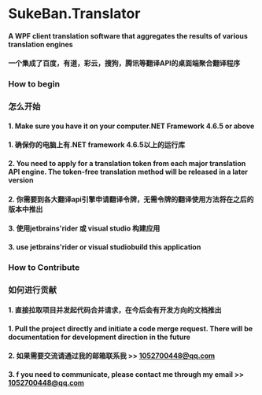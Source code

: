 # SukeBan.Translator
#### A WPF client translation software that aggregates the results of various translation engines
#### 一个集成了百度，有道，彩云，搜狗，腾讯等翻译API的桌面端聚合翻译程序


### How to begin
### 怎么开始

#### 1. Make sure you have it on your computer.NET Framework 4.6.5 or above
#### 1. 确保你的电脑上有.NET framework 4.6.5以上的运行库

#### 2. You need to apply for a translation token from each major translation API engine. The token-free translation method will be released in a later version
#### 2. 你需要到各大翻译api引擎申请翻译令牌，无需令牌的翻译使用方法将在之后的版本中推出

#### 3. 使用jetbrains'rider 或 visual studio 构建应用
#### 3. use jetbrains'rider or visual studiobuild this application


### How to Contribute
### 如何进行贡献

#### 1. 直接拉取项目并发起代码合并请求，在今后会有开发方向的文档推出
#### 1. Pull the project directly and initiate a code merge request. There will be documentation for development direction in the future

#### 2. 如果需要交流请通过我的邮箱联系我 >> 1052700448@qq.com
#### 3. f you need to communicate, please contact me through my email >> 1052700448@qq.com
